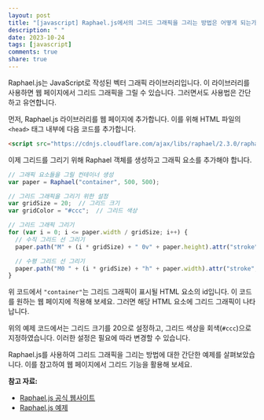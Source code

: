 ```yaml
---
layout: post
title: "[javascript] Raphael.js에서의 그리드 그래픽을 그리는 방법은 어떻게 되는가?"
description: " "
date: 2023-10-24
tags: [javascript]
comments: true
share: true
---
```


Raphael.js는 JavaScript로 작성된 벡터 그래픽 라이브러리입니다. 이 라이브러리를 사용하면 웹 페이지에서 그리드 그래픽을 그릴 수 있습니다. 그러면서도 사용법은 간단하고 유연합니다.

먼저, Raphael.js 라이브러리를 웹 페이지에 추가합니다. 이를 위해 HTML 파일의 `<head>` 태그 내부에 다음 코드를 추가합니다.

```html
<script src="https://cdnjs.cloudflare.com/ajax/libs/raphael/2.3.0/raphael.min.js"></script>
```

이제 그리드를 그리기 위해 Raphael 객체를 생성하고 그래픽 요소를 추가해야 합니다.

```javascript
// 그래픽 요소들을 그릴 컨테이너 생성
var paper = Raphael("container", 500, 500);

// 그리드 그래픽을 그리기 위한 설정
var gridSize = 20;  // 그리드 크기
var gridColor = "#ccc";  // 그리드 색상

// 그리드 그래픽 그리기
for (var i = 0; i <= paper.width / gridSize; i++) {
  // 수직 그리드 선 그리기
  paper.path("M" + (i * gridSize) + " 0v" + paper.height).attr("stroke", gridColor);

  // 수평 그리드 선 그리기
  paper.path("M0 " + (i * gridSize) + "h" + paper.width).attr("stroke", gridColor);
}
```

위 코드에서 `"container"`는 그리드 그래픽이 표시될 HTML 요소의 id입니다. 이 코드를 원하는 웹 페이지에 적용해 보세요. 그러면 해당 HTML 요소에 그리드 그래픽이 나타납니다.

위의 예제 코드에서는 그리드 크기를 20으로 설정하고, 그리드 색상을 회색(`#ccc`)으로 지정하였습니다. 이러한 설정은 필요에 따라 변경할 수 있습니다.

Raphael.js를 사용하여 그리드 그래픽을 그리는 방법에 대한 간단한 예제를 살펴보았습니다. 이를 참고하여 웹 페이지에서 그리드 기능을 활용해 보세요.

**참고 자료:**
- [Raphael.js 공식 웹사이트](http://dmitrybaranovskiy.github.io/raphael/)
- [Raphael.js 예제](http://raphaeljs.com/)